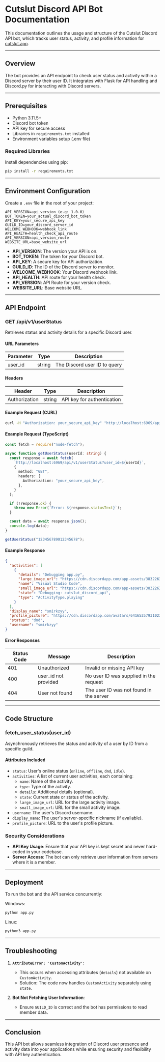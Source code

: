 # Cutslut Discord API Bot Documentation

This documentation outlines the usage and structure of the Cutslut Discord API bot, which tracks user status, activity, and profile information for [cutslut.app](https://cutslut.app).

---

## Overview

The bot provides an API endpoint to check user status and activity within a Discord server by their user ID. It integrates with Flask for API handling and Discord.py for interacting with Discord servers.

---

## Prerequisites

- Python 3.11.5+
- Discord bot token
- API key for secure access
- Libraries in `requirements.txt` installed
- Environment variables setup (.env file)

### **Required Libraries**

Install dependencies using pip:

```bash
pip install -r requirements.txt
```

---

## Environment Configuration

Create a `.env` file in the root of your project:

```
API_VERSION=api_version (e.g: 1.0.0)
BOT_TOKEN=your_actual_discord_bot_token
API_KEY=your_secure_api_key
GUILD_ID=your_discord_server_id
WELCOME_WEBHOOK=webhook_link
API_HEALTH=health_check_api_route
API_VERSION=api_version_route
WEBSITE_URL=base_website_url
```

- **API_VERSION**: The version your API is on.
- **BOT_TOKEN**: The token for your Discord bot.
- **API_KEY**: A secure key for API authorization.
- **GUILD_ID**: The ID of the Discord server to monitor.
- **WELCOME_WEBHOOK**: Your Discord webhook link.
- **API_HEALTH**: API route for your health check.
- **API_VERSION**: API Route for your version check.
- **WEBSITE_URL**: Base website URL.

---

## API Endpoint

### **GET /api/v1/userStatus**

Retrieves status and activity details for a specific Discord user.

#### **URL Parameters**

| Parameter | Type   | Description                  |
| --------- | ------ | ---------------------------- |
| user_id   | string | The Discord user ID to query |

#### **Headers**

| Header        | Type   | Description                |
| ------------- | ------ | -------------------------- |
| Authorization | string | API key for authentication |

#### **Example Request (CURL)**

```bash
curl -H "Authorization: your_secure_api_key" "http://localhost:6969/api/v1/userStatus?user_id=123456789012345678"
```

#### **Example Request (TypeScript)**

```typescript
const fetch = require("node-fetch");

async function getUserStatus(userId: string) {
  const response = await fetch(
    `http://localhost:6969/api/v1/userStatus?user_id=${userId}`,
    {
      method: "GET",
      headers: {
        Authorization: "your_secure_api_key",
      },
    }
  );

  if (!response.ok) {
    throw new Error(`Error: ${response.statusText}`);
  }

  const data = await response.json();
  console.log(data);
}

getUserStatus("123456789012345678");
```

#### **Example Response**

```json
{
  "activities": [
    {
      "details": "Debugging app.py",
      "large_image_url": "https://cdn.discordapp.com/app-assets/383226320970055681/565945350645481492.png",
      "name": "Visual Studio Code",
      "small_image_url": "https://cdn.discordapp.com/app-assets/383226320970055681/565949878753165353.png",
      "state": "Debugging: cutslut_discord_api",
      "type": "ActivityType.playing"
    }
  ],
  "display_name": "smirkzyy",
  "profile_picture": "https://cdn.discordapp.com/avatars/641652579310239746/edc82e420fe354a2929a50b746f9a44e.png?size=1024",
  "status": "dnd",
  "username": "smirkzyy"
}
```

#### **Error Responses**

| Status Code | Message              | Description                             |
| ----------- | -------------------- | --------------------------------------- |
| 401         | Unauthorized         | Invalid or missing API key              |
| 400         | user_id not provided | No user ID was supplied in the request  |
| 404         | User not found       | The user ID was not found in the server |

---

## Code Structure

### **fetch_user_status(user_id)**

Asynchronously retrieves the status and activity of a user by ID from a specific guild.

#### **Attributes Included**

- `status`: User's online status (`online`, `offline`, `dnd`, `idle`).
- `activities`: A list of current user activities, each containing:
  - `name`: Name of the activity.
  - `type`: Type of the activity.
  - `details`: Additional details (optional).
  - `state`: Current state or status of the activity.
  - `large_image_url`: URL for the large activity image.
  - `small_image_url`: URL for the small activity image.
- `username`: The user's Discord username.
- `display_name`: The user's server-specific nickname (if available).
- `profile_picture`: URL to the user's profile picture.

### **Security Considerations**

- **API Key Usage**: Ensure that your API key is kept secret and never hard-coded in your codebase.
- **Server Access**: The bot can only retrieve user information from servers where it is a member.

---

## Deployment

To run the bot and the API service concurrently:

Windows:

```bash
python app.py
```

Linux:

```bash
python3 app.py
```

---

## Troubleshooting

1. **`AttributeError: 'CustomActivity'`**:

   - This occurs when accessing attributes (`details`) not available on `CustomActivity`.
   - Solution: The code now handles `CustomActivity` separately using `state`.

2. **Bot Not Fetching User Information**:
   - Ensure `GUILD_ID` is correct and the bot has permissions to read member data.

---

## Conclusion

This API bot allows seamless integration of Discord user presence and activity data into your applications while ensuring security and flexibility with API key authentication.
